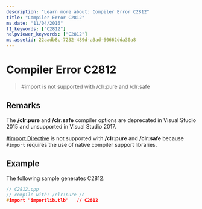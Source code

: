 ```yaml
---
description: "Learn more about: Compiler Error C2812"
title: "Compiler Error C2812"
ms.date: "11/04/2016"
f1_keywords: ["C2812"]
helpviewer_keywords: ["C2812"]
ms.assetid: 22aadb8c-7232-489d-a3ad-60662dda30a8
---
```

# Compiler Error C2812

> #import is not supported with /clr:pure and /clr:safe

## Remarks

The **/clr:pure** and **/clr:safe** compiler options are deprecated in Visual Studio 2015 and unsupported in Visual Studio 2017.

[#import Directive](../../preprocessor/hash-import-directive-cpp.md) is not supported with **/clr:pure** and **/clr:safe** because `#import` requires the use of native compiler support libraries.

## Example

The following sample generates C2812.

```cpp
// C2812.cpp
// compile with: /clr:pure /c
#import "importlib.tlb"   // C2812
```
